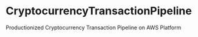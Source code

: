 # CryptocurrencyTransactionPipeline
Productionized Cryptocurrency Transaction Pipeline on AWS Platform
